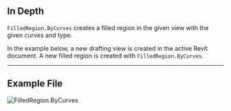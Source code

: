 ## In Depth
`FilledRegion.ByCurves` creates a filled region in the given view with the given curves and type.

In the example below, a new drafting view is created in the active Revit document. A new filled region is created with `FilledRegion.ByCurves`.

___
## Example File

![FilledRegion.ByCurves](./Revit.Elements.FilledRegion.ByCurves_img.jpg)